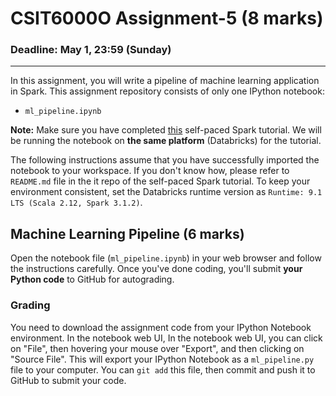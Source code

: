 # CSIT6000O Assignment-5 (8 marks)

### Deadline: May 1, 23:59 (Sunday)

---

In this assignment, you will write a pipeline of machine learning application in Spark. This assignment repository consists of only one IPython notebook:

* `ml_pipeline.ipynb`

**Note:** Make sure you have completed [this](https://classroom.github.com/a/dIMz53_3) self-paced Spark tutorial. We will be running the notebook on **the same platform** (Databricks) for the tutorial.

The following instructions assume that you have successfully imported the notebook to your workspace. If you don't know how, please refer to `README.md` file in the it repo of the self-paced Spark tutorial. To keep your environment consistent, set the Databricks runtime version as `Runtime: 9.1 LTS (Scala 2.12, Spark 3.1.2)`.

## Machine Learning Pipeline (**6 marks**)

Open the notebook file (`ml_pipeline.ipynb`) in your web browser and follow the instructions carefully. Once you've done coding, you'll submit **your Python code** to GitHub for autograding.

### Grading

You need to download the assignment code from your IPython Notebook environment. In the notebook web UI, In the notebook web UI, you can click on "File", then hovering your mouse over "Export", and then clicking on "Source File". This will export your IPython Notebook as a `ml_pipeline.py` file to your computer. You can `git add` this file, then commit and push it to GitHub to submit your code.
